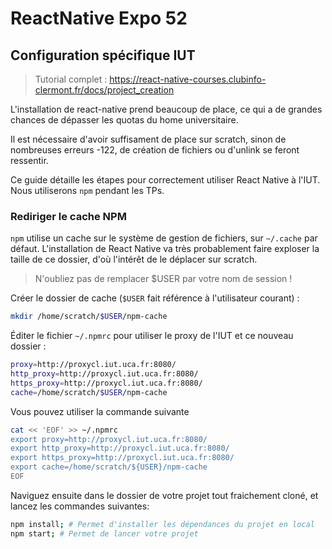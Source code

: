 # ReactNative Expo 52


## Configuration spécifique IUT

> Tutorial complet : https://react-native-courses.clubinfo-clermont.fr/docs/project_creation

L'installation de react-native prend beaucoup de place, ce qui a de grandes chances de dépasser les quotas du home universitaire.

Il est nécessaire d'avoir suffisament de place sur scratch, sinon de nombreuses erreurs -122, de création de fichiers ou d'unlink se feront ressentir.

Ce guide détaille les étapes pour correctement utiliser React Native à l'IUT. Nous utiliserons `npm` pendant les TPs.

### Rediriger le cache NPM
`npm` utilise un cache sur le système de gestion de fichiers, sur `~/.cache` par défaut. L'installation de React Native va très probablement faire exploser la taille de ce dossier, d'où l'intérêt de le déplacer sur scratch.

> N'oubliez pas de remplacer $USER par votre nom de session !

Créer le dossier de cache (`$USER` fait référence à l'utilisateur courant) :

```sh
mkdir /home/scratch/$USER/npm-cache
```

Éditer le fichier `~/.npmrc` pour utiliser le proxy de l'IUT et ce nouveau dossier :

```sh
proxy=http://proxycl.iut.uca.fr:8080/
http_proxy=http://proxycl.iut.uca.fr:8080/
https_proxy=http://proxycl.iut.uca.fr:8080/
cache=/home/scratch/$USER/npm-cache
```

Vous pouvez utiliser la commande suivante
```sh
cat << 'EOF' >> ~/.npmrc
export proxy=http://proxycl.iut.uca.fr:8080/
export http_proxy=http://proxycl.iut.uca.fr:8080/
export https_proxy=http://proxycl.iut.uca.fr:8080/
export cache=/home/scratch/${USER}/npm-cache
EOF
```

Naviguez ensuite dans le dossier de votre projet tout fraichement cloné, et lancez les commandes suivantes:

```sh
npm install; # Permet d'installer les dépendances du projet en local
npm start; # Permet de lancer votre projet
```